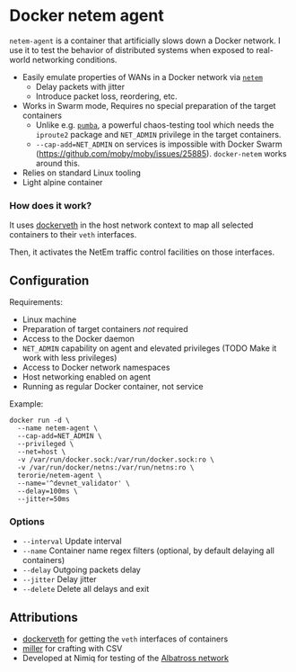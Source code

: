 # Docker netem agent

`netem-agent` is a container that artificially slows down a Docker network.
I use it to test the behavior of distributed systems when exposed to real-world networking conditions.

- Easily emulate properties of WANs in a Docker network via
  [`netem`](http://man7.org/linux/man-pages/man8/tc-netem.8.html)
  - Delay packets with jitter
  - Introduce packet loss, reordering, etc.
- Works in Swarm mode, Requires no special preparation of the target containers
  - Unlike e.g. [`pumba`](https://github.com/alexei-led/pumba), a powerful chaos-testing tool
    which needs the `iproute2` package and `NET_ADMIN` privilege in the target containers.
  - `--cap-add=NET_ADMIN` on services is impossible with Docker Swarm
    (https://github.com/moby/moby/issues/25885). `docker-netem` works around this.
- Relies on standard Linux tooling
- Light alpine container

### How does it work?

It uses [dockerveth](https://github.com/micahculpepper/dockerveth/tree/develop)
in the host network context to map all selected containers to their `veth` interfaces.

Then, it activates the NetEm traffic control facilities on those interfaces.

## Configuration

Requirements:
- Linux machine
- Preparation of target containers _not_ required
- Access to the Docker daemon
- `NET_ADMIN` capability on agent and elevated privileges
  (TODO Make it work with less privileges)
- Access to Docker network namespaces
- Host networking enabled on agent
- Running as regular Docker container, not service

Example:
```shell
docker run -d \
  --name netem-agent \
  --cap-add=NET_ADMIN \
  --privileged \
  --net=host \
  -v /var/run/docker.sock:/var/run/docker.sock:ro \
  -v /var/run/docker/netns:/var/run/netns:ro \
  terorie/netem-agent \
  --name='^devnet_validator' \
  --delay=100ms \
  --jitter=50ms
```

### Options

- `--interval` Update interval
- `--name` Container name regex filters
  (optional, by default delaying all containers)
- `--delay` Outgoing packets delay
- `--jitter` Delay jitter
- `--delete` Delete all delays and exit

## Attributions

- [dockerveth](https://github.com/micahculpepper/dockerveth/tree/develop)
  for getting the `veth` interfaces of containers
- [miller](https://github.com/johnkerl/miller) for crafting with CSV
- Developed at Nimiq for testing of the [Albatross network](https://github.com/nimiq/core-rs-albatross)
